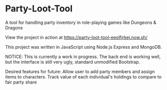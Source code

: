 # Party-Loot-Tool
A tool for handling party inventory in role-playing games like Dungeons &amp; Dragons

View the project in action at
https://party-loot-tool-eeolfjrkej.now.sh/

This project was written in JavaScript using Node.js Express and MongoDB.

NOTICE: This is currently a work in progress. The back end is working well, but the interface is still very ugly, standard unmodified Bootstrap.

Desired features for future:
Allow user to add party members and assign items to characters.
Track value of each individual's holdings to compare to fair party share

